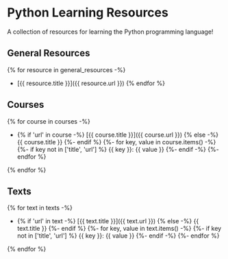 
# Python Learning Resources

A collection of resources for learning the Python programming language!

## General Resources

{% for resource in general_resources -%}
- [{{ resource.title }}]({{ resource.url }})
{% endfor %}

## Courses

{% for course in courses -%}

- {% if 'url' in course -%}
    [{{ course.title }}]({{ course.url }})
{% else -%}
    {{ course.title }}
{%- endif %}
{%- for key, value in course.items() -%}
    {%- if key not in ['title', 'url'] %}
        {{ key }}: {{ value }}
    {%- endif -%}
{%- endfor %}

{% endfor %}

## Texts

{% for text in texts -%}

- {% if 'url' in text -%}
    [{{ text.title }}]({{ text.url }})
{% else -%}
    {{ text.title }}
{%- endif %}
{%- for key, value in text.items() -%}
    {%- if key not in ['title', 'url'] %}
        {{ key }}: {{ value }}
    {%- endif -%}
{%- endfor %}

{% endfor %}
